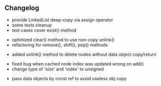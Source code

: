 ## Changelog

 + provide LinkedList deep-copy via assign operator
 + some tests cleanup
 + test cases cover exist() method
 * optimized clear() method to use non-copy unlink()
 * refactoring for remove(), shift(), pop() methods
 + added unlink() method to delete nodes without data object copy/return
 * fixed bug when cached node index was updated wrong on add()
 * change type of 'size' and 'index' to unsigned
 + pass data objects by const ref to avoid useless obj copy

 
